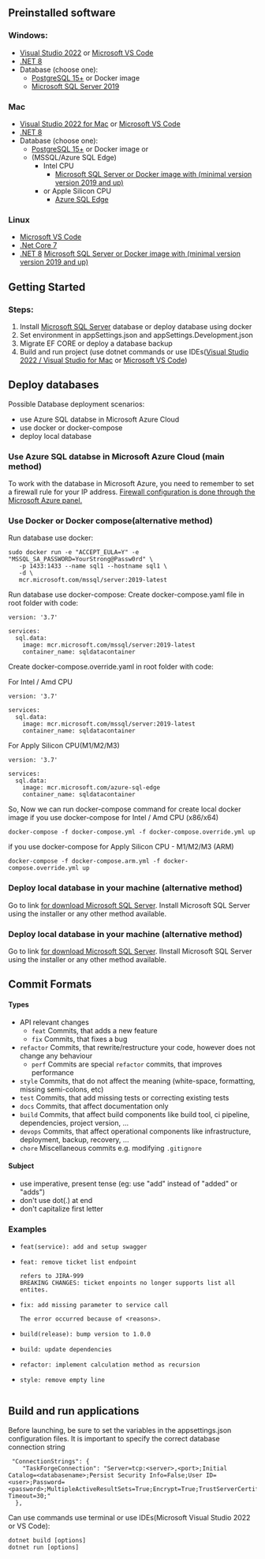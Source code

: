 ## **Preinstalled software**
### Windows:
- [Visual Studio 2022](https://visualstudio.microsoft.com/downloads/) or [Microsoft VS Code](https://visualstudio.microsoft.com/downloads/)
- [.NET 8](https://dotnet.microsoft.com/en-us/download/dotnet/8.0)
- Database (choose one):
  - [PostgreSQL 15+](https://www.postgresql.org/download/) or Docker image
  - [Microsoft SQL Server 2019](https://www.microsoft.com/en-us/sql-server/sql-server-downloads)

### Mac
- [Visual Studio 2022 for Mac](https://visualstudio.microsoft.com/thank-you-downloading-visual-studio-mac/?sku=communitymac&rel=17) or [Microsoft VS Code](https://visualstudio.microsoft.com/downloads/)
- [.NET 8](https://dotnet.microsoft.com/en-us/download/dotnet/8.0)
- Database (choose one):
    - [PostgreSQL 15+](https://www.postgresql.org/download/) or Docker image
    or 
    - (MSSQL/Azure SQL Edge)
        - Intel CPU
            - [Microsoft SQL Server or Docker image with (minimal version version 2019 and up)](https://www.microsoft.com/en-us/sql-server/sql-server-downloads) 
        - or Apple Silicon CPU
            - [Azure SQL Edge](https://learn.microsoft.com/en-us/azure/azure-sql-edge/disconnected-deployment)

### Linux
- [Microsoft VS Code](https://visualstudio.microsoft.com/downloads/)
- [.Net Core 7](https://dotnet.microsoft.com/en-us/download/dotnet/7.0)
- [.NET 8](https://dotnet.microsoft.com/en-us/download/dotnet/8.0)
 [Microsoft SQL Server or Docker image with (minimal version version 2019 and up)](https://www.microsoft.com/en-us/sql-server/sql-server-downloads) 



 ## **Getting Started**
### Steps: 
1. Install [Microsoft SQL Server](https://www.microsoft.com/en-us/sql-server/sql-server-downloads) database or deploy database using docker
2. Set environment in appSettings.json and appSettings.Development.json
3. Migrate EF CORE or deploy a database backup
4. Build and run project (use dotnet commands or use IDEs([Visual Studio 2022 / Visual Studio for Mac](https://visualstudio.microsoft.com/downloads/) or [Microsoft VS Code](https://visualstudio.microsoft.com/downloads/))


## **Deploy databases**
Possible Database deployment scenarios:
+ use Azure SQL databse in Microsoft Azure Cloud
+ use docker or docker-compose
+ deploy local database


### Use Azure SQL databse in Microsoft Azure Cloud (main method)
To work with the database in Microsoft Azure, you need to remember to set a firewall rule for your IP address. [Firewall configuration is done through the Microsoft Azure panel.](https://learn.microsoft.com/en-us/azure/azure-sql/database/firewall-configure?view=azuresql)


### Use Docker or Docker compose(alternative method)
Run database use docker:

```
sudo docker run -e "ACCEPT_EULA=Y" -e "MSSQL_SA_PASSWORD=YourStrong@Passw0rd" \
   -p 1433:1433 --name sql1 --hostname sql1 \
   -d \
   mcr.microsoft.com/mssql/server:2019-latest
```


Run database use docker-compose:
Create docker-compose.yaml file in root folder with code:
```
version: '3.7'

services:
  sql.data:
    image: mcr.microsoft.com/mssql/server:2019-latest
    container_name: sqldatacontainer
```
Create docker-compose.override.yaml in root folder with code:

For Intel / Amd CPU
```
version: '3.7'

services:
  sql.data:
    image: mcr.microsoft.com/mssql/server:2019-latest
    container_name: sqldatacontainer
```
For Apply Silicon CPU(M1/M2/M3)
```
version: '3.7'

services:
  sql.data:
    image: mcr.microsoft.com/azure-sql-edge
    container_name: sqldatacontainer
```
So, Now we can run docker-compose command for create local docker image
if you use docker-compose for Intel / Amd CPU (x86/x64)
```
docker-compose -f docker-compose.yml -f docker-compose.override.yml up
```
if you use docker-compose for Apply Silicon CPU - M1/M2/M3 (ARM)
```
docker-compose -f docker-compose.arm.yml -f docker-compose.override.yml up
```


### **Deploy local database in your machine (alternative method)**
Go to link [for download Microsoft SQL Server](https://www.microsoft.com/en-us/sql-server/sql-server-downloads). Install Microsoft SQL Server using the installer or any other method available.


### **Deploy local database in your machine (alternative method)**
Go to link [for download Microsoft SQL Server](https://www.microsoft.com/en-us/sql-server/sql-server-downloads). IInstall Microsoft SQL Server using the installer or any other method available.


## Commit Formats
#### Types
* API relevant changes
    * `feat` Commits, that adds a new feature
    * `fix` Commits, that fixes a bug
* `refactor` Commits, that rewrite/restructure your code, however does not change any behaviour
    * `perf` Commits are special `refactor` commits, that improves performance
* `style` Commits, that do not affect the meaning (white-space, formatting, missing semi-colons, etc)
* `test` Commits, that add missing tests or correcting existing tests
* `docs` Commits, that affect documentation only
* `build` Commits, that affect build components like build tool, ci pipeline, dependencies, project version, ...
* `devops` Commits, that affect operational components like infrastructure, deployment, backup, recovery, ...
* `chore` Miscellaneous commits e.g. modifying `.gitignore`

#### Subject
* use imperative, present tense (eg: use "add" instead of "added" or "adds")
* don't use dot(.) at end
* don't capitalize first letter

### Examples
* ```
  feat(service): add and setup swagger
  ```
* ```
  feat: remove ticket list endpoint
  
  refers to JIRA-999
  BREAKING CHANGES: ticket enpoints no longer supports list all entites.
  ```
* ```
  fix: add missing parameter to service call
  
  The error occurred because of <reasons>.
  ```
* ```
  build(release): bump version to 1.0.0
  ```
* ```
  build: update dependencies
  ```
* ```
  refactor: implement calculation method as recursion
  ```
* ```
  style: remove empty line


## Build and run applications
Before launching, be sure to set the variables in the appsettings.json configuration files. It is important to specify the correct database connection string
```
 "ConnectionStrings": {
    "TaskForgeConnection": "Server=tcp:<server>,<port>;Initial Catalog=<databasename>;Persist Security Info=False;User ID=<user>;Password=<password>;MultipleActiveResultSets=True;Encrypt=True;TrustServerCertificate=False;Connection Timeout=30;"
  },
```
Can use commands use terminal or use IDEs(Microsoft Visual Studio 2022 or VS Code):
```
dotnet build [options]
dotnet run [options]
```


